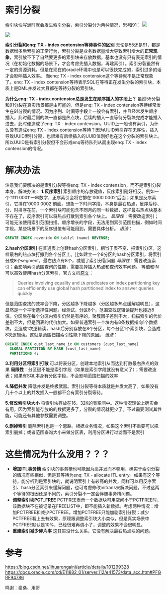 # 索引分裂
索引块快写满时就会发生索引分裂，索引分裂分为两种情况，55和91：
![](https://i-blog.csdnimg.cn/blog_migrate/a2716fdf0380332025c5a0bc7822191e.png)

![](https://i-blog.csdnimg.cn/blog_migrate/99b7481bdd5b378307e0e5c9bf63f4e8.png)

**索引分裂和enq: TX - index contension等待事件的区别**
无论是55还是91，都是数据增多后索引的正常行为，索引分裂是业务数据量增大导致索引增大的**正常现象**，索引放不下了自然要更多的索引块来存放数据，基本也没有只有表无索引的情况（在初始化数据的场景下，才会考虑先插入数据，再建索引）。索引分裂虽然有一定的资源消耗，但是在现在的oracle环境中也是可以很快完成的，索引过多的话才会影响插入效率。
而enq: TX - index contension这个等待就不是正常现象了。enq: TX - index contension等待表示SQL在等待正在发生分裂的索引块，本质上是DML并发过大且都在等待分裂的索引块。

**为什么enq: TX - index contension总是发生在顺序插入的字段上？**
虽然55分裂和91分裂在真实场景都是由可能的，但是enq: TX - index contension等待经常发生在91分裂的情况。因为序列、时间等字段上一般会有索引，并且经常发生顺序插入，此时最后侧的块一直都是热点块，后续的插入一直等待分裂块完成才能插入进去，此时便造成了enq: TX - index contension。UUID上一般也有索引，为什么没有造成enq: TX - index contension等待？因为UUID索引存在无序性，插入导致UUID索引分裂，也很难有后续插入的UUID值刚好也在这个分裂的索引块上。所以UUID是有索引分裂但不会形成enq等待队列从而出现enq: TX - index contension的情况。

# 解决办法
注意我们要解决的是索引分裂等待enq: TX - index contension，而不是索引分裂本身。解决办法：
**1.反序索引**
索引顺序的存放键值，反序索引刚好相反。例如一个'1111 0001'一串数字，正序索引会将它排在'0000 0002'后面；如果是反序索引，它排在'0000 0002'前面。想象一下时间字段，本身是最右热点，反序后秒、分、时排序在前，一个索引块可能包含不同月的同一秒数据，这样最右热点块基本不存在了，反序索引可以将热点打散到索引各个块上。
*局限性*：需要改造索引；可能无法使用索引范围扫描。顺序增长的字段，无法用到索引范围扫描，例如时间字段。某些场景下的反序键值有可能用到，需要具体分析。
*语法*：
```sql
CREATE INDEX reveridx ON tablzl (name) REVERSE;
```
**2.hash分区索引**
在普通表上创建hash分区索引，相当于表不变、把索引分区，这样最右的热点块打撒到各个分区上。比如建立一个8分区的hash分区索引，将索引分成8个segment，最右热点有8个，减缓了索引分裂问题
*局限性*：需要改造索引；会影响索引范围查询的性能，需要抉择插入热点和查询效率问题。
等值和IN可以高效使用hash分区索引，官方文档[原文](https://docs.oracle.com/cd/E11882_01/server.112/e41573/data_acc.htm#PFGRF94786)：
> Queries involving equality and `IN` predicates on index partitioning key can efficiently use global hash partitioned index to answer queries quickly

但是范围查找的效率会下降，分区越多下降越多（分区越多热点缓解越明显），这显然是一个平衡选择性问题。经测试，分区8个，范围查找逻辑读提升也接近8倍。分区后在每个分区内索引仍然是有序的，聚簇因子差别不大，扫描索引的代价差别不大，但是回表的代价加大。如果普通索引一个块内有8条数据指向1个数据块，会造成1次逻辑读，hash后分别存放在8个分区，每个分区1个索引块，会造成8次逻辑读。这就是范围扫描索引性能下降的原因。
*语法*：
```sql
CREATE INDEX cust_last_name_ix ON customers (cust_last_name)
  GLOBAL PARTITION BY HASH (cust_last_name)
  PARTITIONS 4;
```
**3.利用分区将索引打散**
可以将表分区，创建本地索引从而达到打散最右热点的效果
**局限性**：分区键不能是索引字段（如果是索引字段就没有意义了）；需要改造表；如果有SQL本身有分区字段，不会影响范围扫描的效率

**4.降低并发**
降低并发是终极武器。索引分裂等待本质就是并发太高了，如果没有几十个以上的并发插入一般都不会有索引分裂等待。

**5.修改索引块大小**
将索引块存放在16、32K的表空间中。这种情况理论上确实会有用，因为索引能存放的的数据更多了，分裂的情况就更少了。不过需要测试其性能，可能还有其他参数需要调整。

**6.删掉索引**
删除索引也是一个思路。根据业务情况，如果这个索引不重要可以把索引删掉；或者范围查询大小来做分区表，利用分区进行过滤而不是索引


# 这些情况为什么没用？？？
 - **增加ITL事务槽**
索引块的事务槽也可能因为高并发而不够用，确实于索引分裂的情况有些相似，但是其等待为enq: TX - allocate ITL entry。如果有这个等待，能分析到是索引块的，就说明索引上有较高的并发，同样可以用反序索引、hash分区索引来缓解问题，也可考虑修改initrans来解决问题。不过这两个等待的根因还是不同的，索引分裂不一定会伴随事务槽问题。
 - **调整索引块PCT_FREE**
PCTFREE表示一个数据块可用空间小于PCTFREE时，该数据块不在被记录在FREELIST中，即不能插入新数据。考虑两种情况：增加PCTFREE和减少PCTFREE。增加PCTFREE只能加剧索引分裂；减少PCTFREE看上去有效果，原理跟调整索引块大小类似，但是真实场景中PCTFREE默认是10%，已经很难再调小了，调整的效果不会很明显。
 - **重建索引减少碎片率**
 这其实没什么关系，它没有解决最右热点块的问题。



# 参考
https://blog.csdn.net/lihuarongaini/article/details/101299328
https://docs.oracle.com/cd/E11882_01/server.112/e41573/data_acc.htm#PFGRF94786

鸣谢：豪桑、用哥
